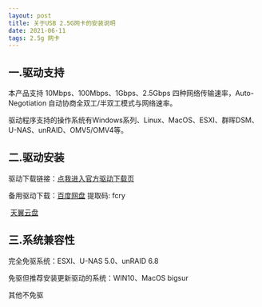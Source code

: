 ```yaml
---
layout: post
title: 关于USB 2.5G网卡的安装说明
date: 2021-06-11
tags: 2.5g 网卡
---
```



 

## 一.驱动支持

本产品支持 10Mbps、100Mbps、1Gbps、2.5Gbps 四种网络传输速率，Auto-Negotiation 自动协商全双工/半双工模式与网络速率。

驱动程序支持的操作系统有Windows系列、Linux、MacOS、ESXI、群晖DSM、U-NAS、unRAID、OMV5/OMV4等。

## 二.驱动安装

驱动下载链接：[点我进入官方驱动下载页](https://www.realtek.com/component/zoo/category/network-interface-controllers-10-100-1000m-gigabit-ethernet-pci-express-software)

备用驱动下载：[百度网盘](https://pan.baidu.com/s/1sH0dRXGvS7Ci3E09E-NYHQ) 提取码: fcry 

​							     [天翼云盘](https://cloud.189.cn/t/qYrUZ3umAZNz)

## 三.系统兼容性

完全免驱系统：ESXI、U-NAS 5.0、unRAID 6.8

免驱但推荐安装更新驱动的系统：WIN10、MacOS bigsur

其他不免驱
